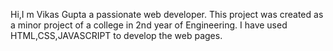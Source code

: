 Hi,I m Vikas Gupta a passionate web developer.
This project was created as a minor project of a college in 2nd year of Engineering.
I have used HTML,CSS,JAVASCRIPT to develop the web pages.

